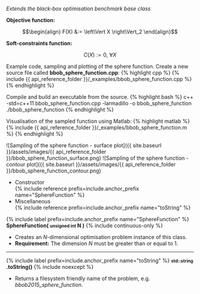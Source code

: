 *Extends the black-box optimisation benchmark base class*

**Objective function:**

$$\begin{align}
F(X) &:= \left\Vert X \right\Vert_2
\end{align}$$

**Soft-constraints function:**

$$C(X) := 0, \ \forall X$$

Example code, sampling and plotting of the sphere function.
Create a new source file called **bbob_sphere_function.cpp**:
{% highlight cpp %}
{% include {{ api_reference_folder }}/_examples/bbob_sphere_function.cpp %}
{% endhighlight %}

Compile and build an executable from the source.
{% highlight bash %}
c++ -std=c++11 bbob_sphere_function.cpp -larmadillo -o bbob_sphere_function
./bbob_sphere_function
{% endhighlight %}

Visualisation of the sampled function using Matlab:
{% highlight matlab %}
{% include {{ api_reference_folder }}/_examples/bbob_sphere_function.m %}
{% endhighlight %}

![Sampling of the sphere function - surface plot]({{ site.baseurl }}/assets/images/{{ api_reference_folder }}/bbob_sphere_function_surface.png)
![Sampling of the sphere function - contour plot]({{ site.baseurl }}/assets/images/{{ api_reference_folder }}/bbob_sphere_function_contour.png)

- Constructor<br>
  {% include reference prefix=include.anchor_prefix name="SphereFunction" %}
- Miscellaneous<br>
  {% include reference prefix=include.anchor_prefix name="toString" %}

{% include label prefix=include.anchor_prefix name="SphereFunction" %}
**SphereFunction( <small>unsigned int</small> N )** {% include continuous-only %}

- Creates an *N*-dimensional optimisation problem instance of this class.
- **Requirement:** The dimension *N* must be greater than or equal to 1.

---
{% include label prefix=include.anchor_prefix name="toString" %}
**<small>std::string</small> .toString()** {% include noexcept %}

- Returns a filesystem friendly name of the problem, e.g. *bbob2015_sphere_function*.